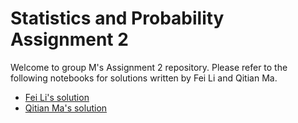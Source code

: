 # Statistics and Probability Assignment 2

Welcome to group M's Assignment 2 repository. Please refer to the following notebooks for solutions written by Fei Li and Qitian Ma.

* [Fei Li's solution](fei-li/fei-li-assignment-2.ipynb)
* [Qitian Ma's solution](qitian-ma/qitian-assignment-2.ipynb)


<!-- The following link for final solutions submittd by the whole group should be activated once it is settled:

* [Solutions submitted by the whole group](group-submission/assignment-2-group.ipynb)
 -->
